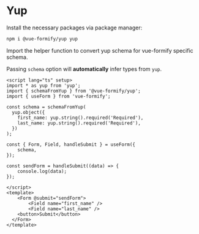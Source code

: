 # Yup
Install the necessary packages via package manager:
```bash
npm i @vue-formify/yup yup
```
Import the helper function to convert yup schema for vue-formify specific schema.

Passing `schema` option will **automatically** infer types from `yup`.
```vue
<script lang="ts" setup>
import * as yup from 'yup';
import { schemaFromYup } from '@vue-formify/yup';
import { useForm } from 'vue-formify';

const schema = schemaFromYup(
  yup.object({
    first_name: yup.string().required('Required'),
    last_name: yup.string().required('Required'),
  })
);

const { Form, Field, handleSubmit } = useForm({
	schema,
});

const sendForm = handleSubmit((data) => {
	console.log(data);
});

</script>
<template>
	<Form @submit="sendForm">
        <Field name="first_name" />
        <Field name="last_name" />
    <button>Submit</button>
  </Form>
</template>
```
